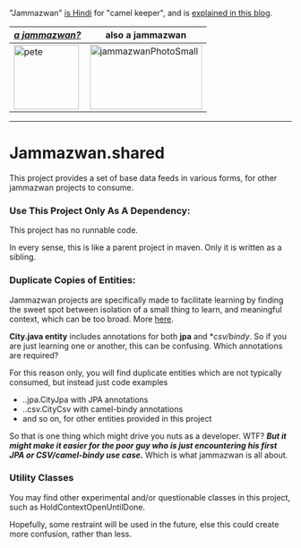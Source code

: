 "Jammazwan" [is Hindi](href="https://books.google.com/books?id=_kWROaer5UsC&amp;pg=PA1138&amp;lpg=PA1138&amp;dq=jammazwan+camel+keeper+hindi&amp;source=bl&amp;ots=7FaF5BXK_F&amp;sig=Cg-U5ORP3dHrFycaCFvo34GdpZ0&amp;hl=en&amp;sa=X&amp;ved=0ahUKEwj8v4OV3YbNAhVjpIMKHSYUB_oQ6AEIHDAA#v=onepage&amp;q=jammazwan%20camel%20keeper%20hindi&amp;f=false) for "camel keeper", and is [explained in this blog](https://betterologist.net/2016/05/jammazwan-projects-for-learning-apache-camel/).

|[**_a jammazwan?_**](https://betterologist.net/2016/06/jammazwan-for-hire/)|also a jammazwan|
| --- | --- |
|<img class="style-svg" src="https://betterologist.net/wp-content/uploads/2016/05/pete-300x297.jpg" alt="pete" width="116" height="115" />|<img class="style-svg" src="https://betterologist.net/wp-content/uploads/2016/05/jammazwanPhotoSmall.png" alt="jammazwanPhotoSmall" width="200" height="116" />|

---

# Jammazwan.shared

This project provides a set of base data feeds in various forms, for other jammazwan projects to consume.

### Use This Project Only As A Dependency:

This project has no runnable code.

In every sense, this is like a parent project in maven. Only it is written as a sibling.

### Duplicate Copies of Entities:

Jammazwan projects are specifically made to facilitate learning by finding the sweet spot between isolation of a small thing to learn, and meaningful context, which can be too broad. More [here](https://betterologist.net/2016/05/jammazwan-projects-for-learning-apache-camel/).

**City.java entity** includes annotations for both **jpa** and **csv/bindy*. So if you are just learning one or another, this can be confusing. Which annotations are required? 

For this reason only, you will find duplicate entities which are not typically consumed, but instead just code examples
 * ..jpa.CityJpa with JPA annotations
 * ..csv.CityCsv with camel-bindy annotations
 * and so on, for other entities provided in this project

So that is one thing which might drive you nuts as a developer. WTF? **_But it might make it easier for the poor guy who is just encountering his first JPA or CSV/camel-bindy use case._** Which is what jammazwan is all about.

### Utility Classes

You may find other experimental and/or questionable classes in this project, such as HoldContextOpenUntilDone. 

Hopefully, some restraint will be used in the future, else this could create more confusion, rather than less.